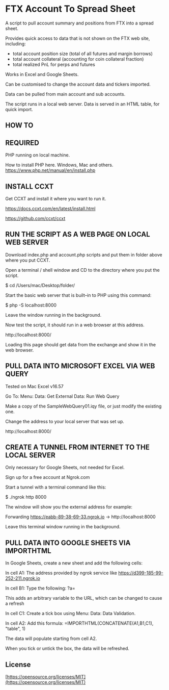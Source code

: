 # FTX Account To Spread Sheet

A script to pull account summary and positions from FTX into a spread sheet.

Provides quick access to data that is not shown on the FTX web site, including:

- total account position size (total of all futures and margin borrows)
- total account collateral (accounting for coin collateral fraction)
- total realized PnL for perps and futures

Works in Excel and Google Sheets.

Can be customised to change the account data and tickers imported.

Data can be pulled from main account and sub accounts.

The script runs in a local web server. Data is served in an HTML table, for quick import.

## HOW TO

## REQUIRED

PHP running on local machine.

How to install PHP here. Windows, Mac and others.
https://www.php.net/manual/en/install.php

## INSTALL CCXT

Get CCXT and install it where you want to run it.

https://docs.ccxt.com/en/latest/install.html

https://github.com/ccxt/ccxt

## RUN THE SCRIPT AS A WEB PAGE ON LOCAL WEB SERVER

Download index.php and account.php scripts and put them in folder above where you put CCXT.

Open a terminal / shell window and CD to the directory where you put the script.

$ cd /Users/mac/Desktop/folder/

Start the basic web server that is built–in to PHP using this command:

$ php -S localhost:8000

Leave the window running in the background.

Now test the script, it should run in a web browser at this address.

http://localhost:8000/

Loading this page should get data from the exchange and show it in the web browser.

## PULL DATA INTO MICROSOFT EXCEL VIA WEB QUERY

Tested on Mac Excel v16.57

Go To: Menu: Data: Get External Data: Run Web Query

Make a copy of the SampleWebQuery01.iqy file, or just modify the existing one.

Change the address to your local server that was set up.

http://localhost:8000/

## CREATE A TUNNEL FROM INTERNET TO THE LOCAL SERVER

Only necessary for Google Sheets, not needed for Excel.

Sign up for a free account at Ngrok.com

Start a tunnel with a terminal command like this:

$ ./ngrok http 8000

The window will show you the external address for example:

Forwarding https://eabb-89-38-69-33.ngrok.io -> http://localhost:8000

Leave this terminal window running in the background.

## PULL DATA INTO GOOGLE SHEETS VIA IMPORTHTML

In Google Sheets, create a new sheet and add the following cells:

In cell A1: The address provided by ngrok service like https://d399-185-99-252-211.ngrok.io

In cell B1: Type the following: ?a=

This adds an arbitrary variable to the URL, which can be changed to cause a refresh

In cell C1: Create a tick box using Menu: Data: Data Validation.

In cell A2: Add this formula: =IMPORTHTML(CONCATENATE(A1,B1,C1), "table", 1)

The data will populate starting from cell A2.

When you tick or untick the box, the data will be refreshed.

## License

[https://opensource.org/licenses/MIT](https://opensource.org/licenses/MIT)
